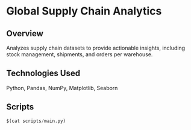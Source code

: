 # Global Supply Chain Analytics

## Overview
Analyzes supply chain datasets to provide actionable insights, including stock management, shipments, and orders per warehouse.

## Technologies Used
Python, Pandas, NumPy, Matplotlib, Seaborn

## Scripts
```python
$(cat scripts/main.py)

